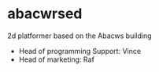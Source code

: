 # abacwrsed
2d platformer based on the Abacws building

- Head of programming Support: Vince
- Head of marketing: Raf